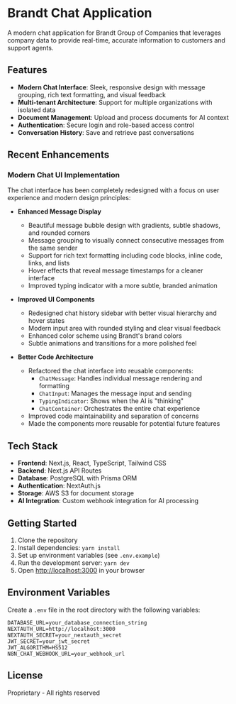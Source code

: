 # Brandt Chat Application

A modern chat application for Brandt Group of Companies that leverages company data to provide real-time, accurate information to customers and support agents.

## Features

- **Modern Chat Interface**: Sleek, responsive design with message grouping, rich text formatting, and visual feedback
- **Multi-tenant Architecture**: Support for multiple organizations with isolated data
- **Document Management**: Upload and process documents for AI context
- **Authentication**: Secure login and role-based access control
- **Conversation History**: Save and retrieve past conversations

## Recent Enhancements

### Modern Chat UI Implementation

The chat interface has been completely redesigned with a focus on user experience and modern design principles:

- **Enhanced Message Display**
  - Beautiful message bubble design with gradients, subtle shadows, and rounded corners
  - Message grouping to visually connect consecutive messages from the same sender
  - Support for rich text formatting including code blocks, inline code, links, and lists
  - Hover effects that reveal message timestamps for a cleaner interface
  - Improved typing indicator with a more subtle, branded animation

- **Improved UI Components**
  - Redesigned chat history sidebar with better visual hierarchy and hover states
  - Modern input area with rounded styling and clear visual feedback
  - Enhanced color scheme using Brandt's brand colors
  - Subtle animations and transitions for a more polished feel

- **Better Code Architecture**
  - Refactored the chat interface into reusable components:
    - `ChatMessage`: Handles individual message rendering and formatting
    - `ChatInput`: Manages the message input and sending
    - `TypingIndicator`: Shows when the AI is "thinking"
    - `ChatContainer`: Orchestrates the entire chat experience
  - Improved code maintainability and separation of concerns
  - Made the components more reusable for potential future features

## Tech Stack

- **Frontend**: Next.js, React, TypeScript, Tailwind CSS
- **Backend**: Next.js API Routes
- **Database**: PostgreSQL with Prisma ORM
- **Authentication**: NextAuth.js
- **Storage**: AWS S3 for document storage
- **AI Integration**: Custom webhook integration for AI processing

## Getting Started

1. Clone the repository
2. Install dependencies: `yarn install`
3. Set up environment variables (see `.env.example`)
4. Run the development server: `yarn dev`
5. Open [http://localhost:3000](http://localhost:3000) in your browser

## Environment Variables

Create a `.env` file in the root directory with the following variables:

```
DATABASE_URL=your_database_connection_string
NEXTAUTH_URL=http://localhost:3000
NEXTAUTH_SECRET=your_nextauth_secret
JWT_SECRET=your_jwt_secret
JWT_ALGORITHM=HS512
N8N_CHAT_WEBHOOK_URL=your_webhook_url
```

## License

Proprietary - All rights reserved